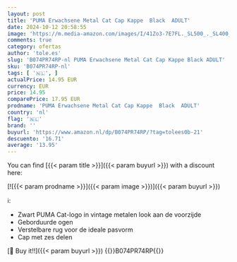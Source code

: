 ```yaml
---
layout: post
title: 'PUMA Erwachsene Metal Cat Cap Kappe  Black  ADULT'
date: 2024-10-12 20:58:55
image: 'https://m.media-amazon.com/images/I/41Zo3-7E7FL._SL500_._SL400_.jpg'
comments: true
category: ofertas
author: 'tole.es'
slug: 'B074PR74RP-nl PUMA Erwachsene Metal Cat Cap Kappe Black ADULT'
sku: 'B074PR74RP-nl'
tags: [ '🇳🇱', ]
actualPrice: 14.95 EUR
currency: EUR
price: 14.95
comparePrice: 17.95 EUR
prodname: 'PUMA Erwachsene Metal Cat Cap Kappe  Black  ADULT'
country: 'nl'
flag: '🇳🇱'
brand: ''
buyurl: 'https://www.amazon.nl/dp/B074PR74RP/?tag=tolees0b-21'
descuento: '16.71'
average: '13.95'
---
```


You can find [{{< param title >}}]({{< param buyurl >}}) with a discount here:

[![{{< param prodname >}}]({{< param image >}})]({{< param buyurl >}})

ℹ️:

- Zwart PUMA Cat-logo in vintage metalen look aan de voorzijde
- Geborduurde ogen
- Verstelbare rug voor de ideale pasvorm
- Cap met zes delen

[🛒 Buy it!!]({{< param buyurl >}})
{{<world>}}B074PR74RP{{</world>}}
